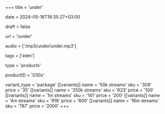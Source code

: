 +++
title = 'under'

date = 2024-05-18T18:35:27+03:00

draft = false

url = '/under'

audio = ['/mp3/under/under.mp3']

tags = ['edm']

type = 'products'

productID = '030x'

variant_type = 'package'
[[variants]]
name = '50k streams'
sku = '309'
price = '35'
[[variants]]
name = '250k streams'
sku = '623'
price = '100'
[[variants]]
name = '1m streams'
sku = '141'
price = '200'
[[variants]]
name = '4m streams'
sku = '918'
price = '600'
[[variants]]
name = '16m streams'
sku = '787'
price = '2000'
+++
